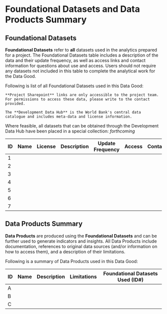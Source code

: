 # Foundational Datasets and Data Products Summary

## Foundational Datasets

**Foundational Datasets** refer to **all** datasets used in the analytics prepared for a project. The Foundational Datasets table includes a description of the data and their update frequency, as well as access links and contact information for questions about use and access. Users should not require any datasets not included in this table to complete the analytical work for the Data Good.

Following is list of all Foundational Datasets used in this Data Good:

```{note}
**Project Sharepoint** links are only accessible to the project team. For permissions to access these data, please write to the contact provided.

The **Development Data Hub** is the World Bank's central data catalogue and includes meta-data and license information.
```

Where feasible, all datasets that can be obtained through the Development Data Hub have been placed in a special collection: *forthcoming*

| ID  | Name | License | Description | Update Frequency | Access | Contact |
| --- | ---- | ------- | ----------- | ---------------- | ------ | ------- |
| 1   |      |         |             |                  |        |         |
| 2   |      |         |             |                  |        |         |
| 3   |      |         |             |                  |        |         |
| 4   |      |         |             |                  |        |         |
| 5   |      |         |             |                  |        |         |
| 6   |      |         |             |                  |        |         |
| 7   |      |         |             |                  |        |         |

## Data Products Summary

**Data Products** are produced using the **Foundational Datasets** and can be further used to generate indicators and insights. All Data Products include documentation, references to original data sources (and/or information on how to access them), and a description of their limitations.

Following is a summary of Data Products used in this Data Good:

| ID  | Name | Description | Limitations | Foundational Datasets Used (ID#) |
| --- | ---- | ----------- | ----------- | -------------------------------- |
| A   |      |             |             |                                  |
| B   |      |             |             |                                  |
| C   |      |             |             |                                  |
